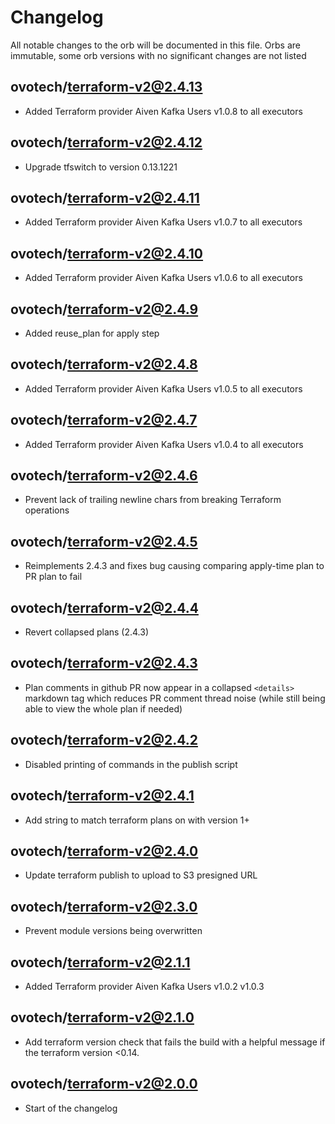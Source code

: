 # Changelog
All notable changes to the orb will be documented in this file.
Orbs are immutable, some orb versions with no significant changes are
not listed

## ovotech/terraform-v2@2.4.13
- Added Terraform provider Aiven Kafka Users v1.0.8 to all executors

## ovotech/terraform-v2@2.4.12
- Upgrade tfswitch to version 0.13.1221

## ovotech/terraform-v2@2.4.11
- Added Terraform provider Aiven Kafka Users v1.0.7 to all executors

## ovotech/terraform-v2@2.4.10
- Added Terraform provider Aiven Kafka Users v1.0.6 to all executors

## ovotech/terraform-v2@2.4.9
- Added reuse_plan for apply step

## ovotech/terraform-v2@2.4.8
- Added Terraform provider Aiven Kafka Users v1.0.5 to all executors

## ovotech/terraform-v2@2.4.7
- Added Terraform provider Aiven Kafka Users v1.0.4 to all executors

## ovotech/terraform-v2@2.4.6
- Prevent lack of trailing newline chars from breaking Terraform operations

## ovotech/terraform-v2@2.4.5
- Reimplements 2.4.3 and fixes bug causing comparing apply-time plan to PR plan to fail

## ovotech/terraform-v2@2.4.4
- Revert collapsed plans (2.4.3)

## ovotech/terraform-v2@2.4.3
- Plan comments in github PR now appear in a collapsed `<details>` markdown tag which reduces PR comment thread noise (while still being able to view the whole plan if needed)

## ovotech/terraform-v2@2.4.2
- Disabled printing of commands in the publish script

## ovotech/terraform-v2@2.4.1
- Add string to match terraform plans on with version 1+

## ovotech/terraform-v2@2.4.0
- Update terraform publish to upload to S3 presigned URL

## ovotech/terraform-v2@2.3.0
- Prevent module versions being overwritten

## ovotech/terraform-v2@2.1.1
- Added Terraform provider Aiven Kafka Users v1.0.2 v1.0.3

## ovotech/terraform-v2@2.1.0
- Add terraform version check that fails the build with a helpful
  message if the terraform version <0.14.

## ovotech/terraform-v2@2.0.0
- Start of the changelog
